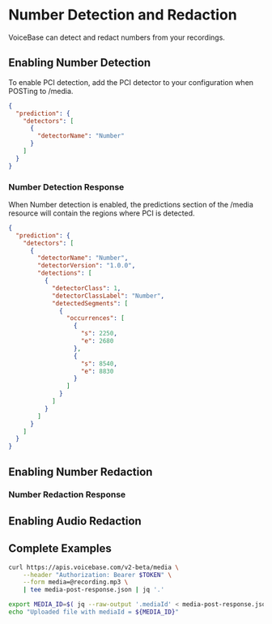 # Number Detection and Redaction

VoiceBase can detect and redact numbers from your recordings.

## Enabling Number Detection

To enable PCI detection, add the PCI detector to your configuration when POSTing to /media.

```json
{  
  "prediction": { 
    "detectors": [ 
      {  
        "detectorName": "Number"
      }
    ]
  }
}
```

### Number Detection Response

When Number detection is enabled, the predictions section of the /media resource will contain the regions where PCI is detected.

```json
{
  "prediction": {
    "detectors": [
      {
        "detectorName": "Number",
        "detectorVersion": "1.0.0",
        "detections": [
          {
            "detectorClass": 1,
            "detectorClassLabel": "Number",
            "detectedSegments": [
              {
                "occurrences": [
                  {
                    "s": 2250,
                    "e": 2680
                  },
                  {
                    "s": 8540,
                    "e": 8830
                  }
                ]
              }
            ]
          }
        ]
      }
    ]
  }
}
```

## Enabling Number Redaction

### Number Redaction Response

## Enabling Audio Redaction

## Complete Examples

```bash
curl https://apis.voicebase.com/v2-beta/media \
    --header "Authorization: Bearer $TOKEN" \
    --form media=@recording.mp3 \
    | tee media-post-response.json | jq '.'

export MEDIA_ID=$( jq --raw-output '.mediaId' < media-post-response.json )
echo "Uploaded file with mediaId = ${MEDIA_ID}"
```